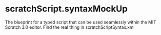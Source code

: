 # scratchScript.syntaxMockUp
The blueprint for a typed script that can be used seamlessly within the MIT Scratch 3.0 editor.
Find the real thing in scratchScriptSyntax.xml
